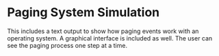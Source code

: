 # Paging System Simulation
This includes a text output to show how paging events work with an operating system. A graphical interface is included as well. The user can see the paging process one step at a time.
